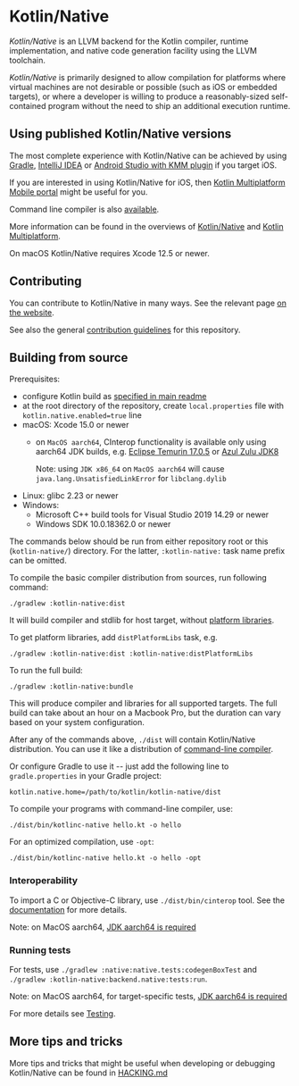 # Kotlin/Native  #

_Kotlin/Native_ is an LLVM backend for the Kotlin compiler, runtime
implementation, and native code generation facility using the LLVM toolchain.

 _Kotlin/Native_ is primarily designed to allow compilation for platforms where
virtual machines are not desirable or possible (such as iOS or embedded targets),
or where a developer is willing to produce a reasonably-sized self-contained program
without the need to ship an additional execution runtime.

## Using published Kotlin/Native versions

The most complete experience with Kotlin/Native can be achieved by using
[Gradle](https://kotlinlang.org/docs/native-gradle.html),
[IntelliJ IDEA](https://kotlinlang.org/docs/native-get-started.html) or
[Android Studio with KMM plugin](https://kotlinlang.org/docs/mobile/create-first-app.html)
if you target iOS.

If you are interested in using Kotlin/Native for iOS, then
[Kotlin Multiplatform Mobile portal](https://kotlinlang.org/lp/mobile/)
might be useful for you.

Command line compiler is also
[available](https://kotlinlang.org/docs/native-command-line-compiler.html).

More information can be found in the overviews of
[Kotlin/Native](https://kotlinlang.org/docs/native-overview.html)
and [Kotlin Multiplatform](https://kotlinlang.org/docs/multiplatform.html).

On macOS Kotlin/Native requires Xcode 12.5 or newer.

## Contributing

You can contribute to Kotlin/Native in many ways.
See the relevant page [on the website](https://kotlinlang.org/docs/contribute.html).

See also the general [contribution guidelines](../docs/contributing.md) for this repository.

## Building from source

Prerequisites:
*   configure Kotlin build as [specified in main readme](../ReadMe.md#build-environment-requirements)
*   at the root directory of the repository,
    create `local.properties` file with `kotlin.native.enabled=true` line
*   macOS: Xcode 15.0 or newer
    * on `MacOS aarch64`, CInterop functionality is available only using aarch64 JDK builds, e.g.
[Eclipse Temurin 17.0.5](https://github.com/adoptium/temurin17-binaries/releases) or
[Azul Zulu JDK8](https://www.azul.com/downloads/?version=java-8-lts&os=macos&architecture=arm-64-bit&package=jdk)

      Note: using `JDK x86_64` on `MacOS aarch64` will cause `java.lang.UnsatisfiedLinkError` for `libclang.dylib`
*   Linux: glibc 2.23 or newer
*   Windows:
    * Microsoft C++ build tools for Visual Studio 2019 14.29 or newer
    * Windows SDK 10.0.18362.0 or newer

The commands below should be run from either repository root or this (`kotlin-native/`) directory.
For the latter, `:kotlin-native:` task name prefix can be omitted.

To compile the basic compiler distribution from sources, run following command:

    ./gradlew :kotlin-native:dist

It will build compiler and stdlib for host target, without
[platform libraries](https://kotlinlang.org/docs/native-platform-libs.html).

To get platform libraries, add `distPlatformLibs` task, e.g.

    ./gradlew :kotlin-native:dist :kotlin-native:distPlatformLibs

To run the full build:

    ./gradlew :kotlin-native:bundle

This will produce compiler and libraries for all supported targets.
The full build can take about an hour on a Macbook Pro, but the duration can vary based on your system configuration.

After any of the commands above, `./dist` will contain Kotlin/Native distribution.
You can use it like a distribution of
[command-line compiler](https://kotlinlang.org/docs/native-command-line-compiler.html).

Or configure Gradle to use it -- just add the following line to
`gradle.properties` in your Gradle project:

    kotlin.native.home=/path/to/kotlin/kotlin-native/dist

To compile your programs with command-line compiler, use:

	./dist/bin/kotlinc-native hello.kt -o hello

For an optimized compilation, use `-opt`:

	./dist/bin/kotlinc-native hello.kt -o hello -opt

### Interoperability

To import a C or Objective-C library, use `./dist/bin/cinterop` tool.
See the [documentation](https://kotlinlang.org/docs/native-c-interop.html) for more details.

Note: on MacOS aarch64, [JDK aarch64 is required](./README.md#building-from-source)


### Running tests

For tests, use `./gradlew :native:native.tests:codegenBoxTest` and `./gradlew :kotlin-native:backend.native:tests:run`.

Note: on MacOS aarch64, for target-specific tests, [JDK aarch64 is required](./README.md#building-from-source)

For more details see [Testing](HACKING.md#Testing).

## More tips and tricks

More tips and tricks that might be useful when developing or debugging Kotlin/Native
can be found in [HACKING.md](HACKING.md)
